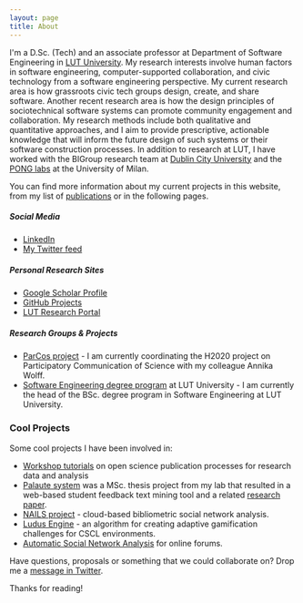 ```yaml
---
layout: page
title: About
---
```


I'm a D.Sc. (Tech) and an associate professor at Department of Software Engineering in [LUT University](http://www.lut.fi/). My research interests involve human factors in software engineering, computer-supported collaboration, and civic technology from a software engineering perspective. My current research area is how grassroots civic tech groups design, create, and share software. Another recent research area is how the design principles of sociotechnical software systems can promote community engagement and collaboration. My research methods include both qualitative and quantitative approaches, and I aim to provide prescriptive, actionable knowledge that will inform the future design of such systems or their software construction processes. In addition to research at LUT, I have worked with the BIGroup research team at [Dublin City University](https://www.dcu.ie/) and the [PONG labs](https://pong.di.unimi.it/) at the University of Milan.

You can find more information about my current projects in this website, from my list of [publications](/publications/) or in the following pages.

##### Social Media

 * [LinkedIn](https://www.linkedin.com/in/anttiknutas)
 * [My Twitter feed](https://twitter.com/aknutas)

##### Personal Research Sites

 * [Google Scholar Profile](https://scholar.google.com/citations?user=svyPd-YAAAAJ)
 * [GitHub Projects](https://github.com/aknutas/)
 * [LUT Research Portal](https://research.lut.fi/converis/portal/Person/40268?auxfun=&lang=en_GB)

##### Research Groups & Projects
 
 * [ParCos project](https://parcos-project.eu/) - I am currently coordinating the H2020 project on Participatory Communication of Science with my colleague Annika Wolff.
 * [Software Engineering degree program](https://uni.lut.fi/en/web/lut.fi-eng/computer-science) at LUT University - I am currently the head of the BSc. degree program in Software Engineering at LUT University.

### Cool Projects

Some cool projects I have been involved in:

* [Workshop tutorials](https://parcos-project.eu/avi2022/) on open science publication processes for research data and analysis
* [Palaute system](https://doi.org/10.5281/zenodo.3964072) was a MSc. thesis project from my lab that resulted in a web-based student feedback text mining tool and a related [research paper](https://doi.org/10.1109/ACCESS.2021.3116425).
* [NAILS project](http://nailsproject.net) - cloud-based bibliometric social network analysis.
* [Ludus Engine](https://github.com/aknutas/ludusengine) - an algorithm for creating adaptive gamification challenges for CSCL environments.
* [Automatic Social Network Analysis](https://github.com/aknutas/sna-saga) for online forums.

Have questions, proposals or something that we could collaborate on? Drop me a [message in Twitter](https://twitter.com/aknutas).

Thanks for reading!